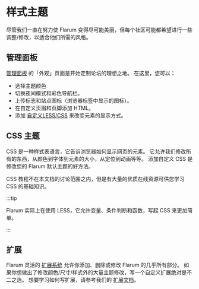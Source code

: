 # 样式主题

尽管我们一直在努力使 Flarum 变得尽可能美丽，但每个社区可能都希望进行一些调整/修改，以适合他们所需的风格。

## 管理面板

[管理面板](../admin.md) 的「外观」页面是开始定制论坛的理想之地。 在这里，您可以：

- 选择主题颜色
- 切换夜间模式和彩色导航栏。
- 上传标志和站点图标（浏览器标签中显示的图标）。
- 在自定义页眉和页脚添加 HTML。
- 添加 [自定义LESS/CSS](#css-主题) 来改变元素的显示方式。

## CSS 主题

CSS 是一种样式表语言，它告诉浏览器如何显示网页的元素。 它允许我们修改所有的东西，从颜色到字体到元素的大小，从定位到动画等等。 添加自定义 CSS 是修改您的 Flarum 默认主题的好方法。

CSS 教程不在本文档的讨论范围之内，但是有大量的优质在线资源可供您学习 CSS 的基础知识。

:::tip

Flarum 实际上在使用 LESS，它允许变量、条件判断和函数，写起 CSS 来更加简单。

:::

## 扩展

Flarum 灵活的 [扩展系统](extensions.md) 允许你添加、删除或修改 Flarum 的几乎所有部分。 如果你想做出了修改颜色/尺寸/样式外的大量主题修改，写一个自定义扩展绝对是不二之选。 想要学习如何写扩展，请参考我们的 [扩展文档](extend/README.md)。
